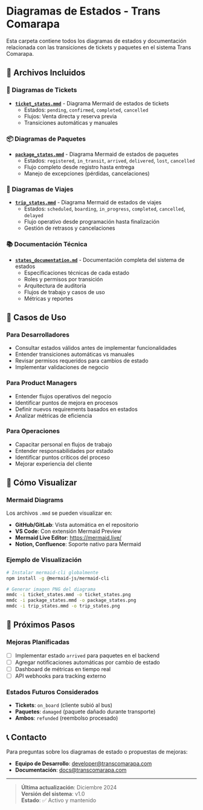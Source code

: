 # Diagramas de Estados - Trans Comarapa

Esta carpeta contiene todos los diagramas de estados y documentación relacionada con las transiciones de tickets y paquetes en el sistema Trans Comarapa.

## 📁 Archivos Incluidos

### 🎫 Diagramas de Tickets
- **[`ticket_states.mmd`](./ticket_states.mmd)** - Diagrama Mermaid de estados de tickets
  - Estados: `pending`, `confirmed`, `completed`, `cancelled`
  - Flujos: Venta directa y reserva previa
  - Transiciones automáticas y manuales

### 📦 Diagramas de Paquetes
- **[`package_states.mmd`](./package_states.mmd)** - Diagrama Mermaid de estados de paquetes
  - Estados: `registered`, `in_transit`, `arrived`, `delivered`, `lost`, `cancelled`
  - Flujo completo desde registro hasta entrega
  - Manejo de excepciones (pérdidas, cancelaciones)

### 🚌 Diagramas de Viajes
- **[`trip_states.mmd`](./trip_states.mmd)** - Diagrama Mermaid de estados de viajes
  - Estados: `scheduled`, `boarding`, `in_progress`, `completed`, `cancelled`, `delayed`
  - Flujo operativo desde programación hasta finalización
  - Gestión de retrasos y cancelaciones

### 📚 Documentación Técnica
- **[`states_documentation.md`](./states_documentation.md)** - Documentación completa del sistema de estados
  - Especificaciones técnicas de cada estado
  - Roles y permisos por transición
  - Arquitectura de auditoría
  - Flujos de trabajo y casos de uso
  - Métricas y reportes

## 🎯 Casos de Uso

### Para Desarrolladores
- Consultar estados válidos antes de implementar funcionalidades
- Entender transiciones automáticas vs manuales
- Revisar permisos requeridos para cambios de estado
- Implementar validaciones de negocio

### Para Product Managers
- Entender flujos operativos del negocio
- Identificar puntos de mejora en procesos
- Definir nuevos requirements basados en estados
- Analizar métricas de eficiencia

### Para Operaciones
- Capacitar personal en flujos de trabajo
- Entender responsabilidades por estado
- Identificar puntos críticos del proceso
- Mejorar experiencia del cliente

## 🔧 Cómo Visualizar

### Mermaid Diagrams
Los archivos `.mmd` se pueden visualizar en:
- **GitHub/GitLab**: Vista automática en el repositorio
- **VS Code**: Con extensión Mermaid Preview
- **Mermaid Live Editor**: https://mermaid.live/
- **Notion, Confluence**: Soporte nativo para Mermaid

### Ejemplo de Visualización
```bash
# Instalar mermaid-cli globalmente
npm install -g @mermaid-js/mermaid-cli

# Generar imagen PNG del diagrama
mmdc -i ticket_states.mmd -o ticket_states.png
mmdc -i package_states.mmd -o package_states.png
mmdc -i trip_states.mmd -o trip_states.png
```

## 🚀 Próximos Pasos

### Mejoras Planificadas
- [ ] Implementar estado `arrived` para paquetes en el backend
- [ ] Agregar notificaciones automáticas por cambio de estado
- [ ] Dashboard de métricas en tiempo real
- [ ] API webhooks para tracking externo

### Estados Futuros Considerados
- **Tickets**: `on_board` (cliente subió al bus)
- **Paquetes**: `damaged` (paquete dañado durante transporte)
- **Ambos**: `refunded` (reembolso procesado)

## 📞 Contacto

Para preguntas sobre los diagramas de estado o propuestas de mejoras:
- **Equipo de Desarrollo**: developer@transcomarapa.com
- **Documentación**: docs@transcomarapa.com

---

> **Última actualización**: Diciembre 2024  
> **Versión del sistema**: v1.0  
> **Estado**: ✅ Activo y mantenido